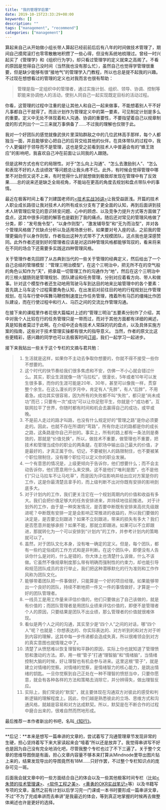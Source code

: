 ```yaml
---
title: "我的管理学启蒙"
date: 2019-10-15T23:33:29+08:00
keywords: []
description: ""
tags: ["management", "recommend"]
categories: ["management"]
---
```


算起来自己从开始做小组长带人算起已经前前后后有八年的时间做技术管理了，期间自己摸爬滚打也零零散散地积攒了一些心得，但没有系统地梳理过。曾经一时兴起买了《管理学》和《组织行为学》，却只看过管理学的定义就束之高阁了。不看的原因是觉得自己没时间（当然我也没有那么忙），虽然自己也觉得学管理很重要，但是缺少能够有很“接地气”的管理学入门教程，所以也总是提不起我的兴趣。不过现在想想看过的管理的定义也对我而言也很有帮助：

> 管理是指一定组织中的管理者，通过实施计划、组织、领导、协调、控制等职能来协调他人的活动，使别人同自己一起实现既定目标的活动过程。

你看，这管理的过程中注重的是让其他人和自己一起来做事，不能想着别人干不好凡事都自己干就得了。而且计划作为管理定义中的第一要素，可见制定计划是多么的重要。定义中无处不体现着和人沟通、协调的重要性，不要指望着自己以规章制度的形式列出个一二三来就万事俱备了……不过我的理解也仅限于此。

我对一个好团队的感觉就像武侠片里深陷群敌之中的几位武林高手那样，每个人都独当一面，并且能够安心把自己的后背交给其他的伙伴。在具体带队的过程中，我个人更偏好于领导而不是管理，这也是受之前看到技术人中普遍会有的“蜂王效应”的影响吧，我喜欢自己冲在前面让认同我的人跟随。

但是这种方式也有它的局限性。对于“怎么向上沟通”、“怎么去激励别人”、“怎么和表现不好的人去谈绩效”等问题总让我头疼不已。此外，有时候会觉得管理中哪里不对劲但又说不上来，有时觉得什么好就想做到极致却发现在管理中有了反效果……总的说来还是缺乏全局视角，不能站在更高的角度去规划和盘点带队中的事情。

最近在极客时间上看了刘建国老师的[<技术实战36讲>](http://gk.link/a/109p0)让我受益匪浅。开篇的技术人职业成长路径让我对技术人的所有成长分支有了更全面的认知，再到后面讲到技术人转管理后常见的意识转变问题、心中的顾虑、以及竞争力提升方式等方面做了盘点，这其中很多问题的解答也是戳到了我的痛点。随后还对常见的管理风格做了分类，即：“发号施令型”，“以身作则型”，“激发辅导型”和“无为而治型”，并对各个管理风格做了优缺点分析以及适用场景分析。如果要对号入座的话，之前我的管理更偏向于以身作则型，作者指出这种方式带不了大规模团队，这点我也是深感赞同。此外作者还提到好的管理者应该是对这四种管理风格都能够驾驭的，看来将来在不同的场合下还需要多实践这四种管理风格。

关于管理作者先回顾了从古典到当代的一些关于管理的经典定义，然后给出了一个自己总结的管理模型：“管理三明治模型”，在这个三明治中，把无所不在的空气般的角色认知作为“天”，把承载一切管理工作的沟通作为“地”，然后在这个三明治中的三根火腿肠则是管理规划、团队建设和任务管理，分别对应着看方向、带人和做事。针对这个模型作者还生动地用驾驶马车到达目的地来比喻管理中的各个要素：首先跳上马车这个过程需要角色认知，在出发前对前往目的地的行程规划比作管理规划，在马车行使中挥舞马鞭控制速度比作任务管理，拽着所有马匹的缰绳比作团队建设，而在行使过程中和行人、马匹之间的交流比作管理沟通。

在接下来的课程里作者花很大篇幅对上述的“管理三明治”五要素分别作了介绍，其中对我个人比较在行的任务管理只是一带而过，而对于其他方面都有详细的阐述，真是知我者莫过于此啊。在介绍中还会有技术人常踩的坑的盘点，以及具体实施方案的指南，这些对于技术管理实操都有很大的指导意义。
当然，作者的原文比这些更精彩，感兴趣的同学也可以去极客时间[订阅](http://gk.link/a/109p0)，我们一起学习一起进步。

接下来我贴出一些关于这个专栏的文摘与君共勉：

> 1. 生活就是这样，如果你不主动去争取你想要的，你就不得不接受一些你不想要的。
> 2. 这个时代的快节奏给我们很多焦虑和不安，仿佛一不小心就会错过什么。其实，职业生涯就像一场“马拉松”，很漫长，5年或者10年可以发生很多事，而你的生涯可能是20年、30年，甚至可以像我一样，贯穿整个余生。在这么漫长的岁月中，肯定有人“先胖”，有人“后胖”，不用着急。成功其实很容易，因为所有的失败都不叫“失败”，都只是“尚未成功”而已；只要有一次“成功”可以让你足慰平生，你就是个“成功者”。互联网拉平了世界，你随时都有时间和机会去赢得自己的成功，或早或晚。
> 3. 不是前人走过的路才叫路，也没有什么规定好的“管理之路”是你必须要走的。因此，也就不存在所谓的“弯路”，所有你走过的路都是你的成长之路，这条路是你自己开创的。事实上，所有的路上都有一条法则是奏效的，那就是“价值兑换”，所以，做技术不重要，做管理也不重要，把技术和管理当成你的职业的两条腿，在职场中输出自己最大的价值，才是最好的，才真正属于你。切记，不要被别人的路限制住，也不要被某个职位限制住，没有哪个职位可以定义你的职业发展。
> 4. 一个有意思的情况是，上级更倾向于告诉你，他们想要什么；而不会主动告诉你，他们愿意用什么来交换。这不是他们“唯利是图”，也不是他们“只让马拉车不让马吃草”，而是因为评估影响并给出应对方案是你的工作，这是你最清楚且拿手的，而上级判断不出对你既有安排的影响到底多大。
> 5. 对于计划内的工作，我们更关注它在一个规划周期内的价值和收益有多大。我们会把价值足够大的任务安排进来，并持续地往前推进。
> 对于计划外的工作，由于是一种突发情况，是否要中断既有安排来高优先级跟进呢？中断既有安排一定是会影响正常推进的收益的，所以我们要做的决定是，是否要立刻跟进？如果不立刻跟进，带来的损失有多大？我们是否愿意并能够承担？如果不能，那就立即跟进。如果可以不立即跟进，那就转化为一个可以安排到“计划内”的工作，并参考计划内的策略就可以了。
> 6. 虽然，对于团队文化本身，没有唯一确定的定义。但是，每个团队，都有一些约定俗成的工作方式和是非判断。在这个团队中，即便没有人告诉你什么是对的，什么是错的，你大体上也清楚什么该做，什么不该做。它虽然不像规章制度那么带有明确而强制性的约束力，却也能引导和规范团队成员的言行举止，我们把这种潜移默化的行为准则和工作作风称为团队文化。
> 7. 能够带着团队把一件事做好，只能算是一个好的项目经理。如果能够带出一个良好的团队，持续不断地把一件又一件的事情做好，才算是一个好的团队管理者。
> 8. 一线员工是用工作量来评估价值的，他们只要做出了自己该做的，就是有价值的；而团队管理者是用团队业绩来评估价值的，即便不是管理者个人的原因，只要结果是团队不出业绩，那么管理者的价值就很难体现。
> 9. 看似是两个人之间的沟通，其实至少是“四个人”之间的对话，哪“四个人”呢？也就是：你想表达的、你实际表达的、对方听到的和对方对于听到内容的理解，这其中每一步传递都会造成失真，所以很难领会到对方的真实意图也就情理之中了。
> 10. 清楚了从愤怒难以恢复理智和平静的原因，实际上你也就知道了管理愤怒和激动的方法。即，用一根“管子”打通“理智脑”和“情绪脑”，当情绪控制大脑的时候，好让理智也有机会参与进来。这里这根“管子”，就是建立对情绪的觉察。对情绪的觉察，是情绪智力的核心能力，是跳出情绪的钥匙。一旦你觉察到自己正处在一种不理智的愤怒当中，只要你愿意，就会有各种各样的方法和策略去消除它，并分辨得失，做出理智反应。
> 11. 实际上，我们常说的“默契”，就主要体现在沟通双方对彼此的感受和判断逻辑的理解程度上。因此，你们越是熟悉彼此的立场、思维方式和沟通风格，就越是容易和对方达成默契。所以，默契是在不断合作的过程中磨合出来的，很难自然而然地形成。

最后推荐一本作者新出的书吧，名叫[《知行》](https://book.douban.com/subject/33463986/)。

----
**后记：**本来是想写一篇串讲的文章的，尝试着写了沟通管理章节发现非常的生硬，担心坚持着写下来大家读起来会“噎着”所以还是放弃了。我觉得串讲写不好也是因为自己没有完全地消化吧，尽管我整个专栏也过了不下三遍了。关于整个文章的思维导图倒是有画，担心文章内容量不够本来打算从Mindnode里导出图片贴上来的，结果发现导出的导图竟然有18M……只好作罢，不过整个专栏知识点的庞杂可见一斑。

后面我会就文章中的一些方面结合自己的体会以及一些其他极客时间专栏（比如[<朱赟的技术管理课>](http://gk.link/a/109pe)、[<软件工程之美>](http://gk.link/a/109pf)、[<黄勇的OKR实战笔记>](http://gk.link/a/109ph)等）以及书籍写专项的文章，虽然之前有计划以后学习完一门课或一本书时要形成一篇串讲文章，不过“不为了完成串讲而去串讲”是我最近的体会，等到真正地掌握的时候再去做整体阐述也许是更好的选择。